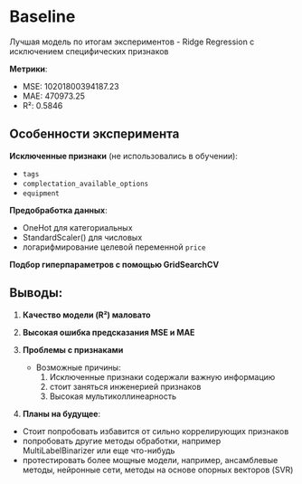 # Baseline
Лучшая модель по итогам экспериментов - Ridge Regression с исключением специфических признаков

**Метрики**:
- MSE: 10201800394187.23
- MAE: 470973.25
- R²: 0.5846

## Особенности эксперимента

**Исключенные признаки** (не использовались в обучении):
   - `tags`
   - `complectation_available_options` 
   - `equipment`

**Предобработка данных**:
   - OneHot для категориальных
   - StandardScaler() для числовых
   - логарифмирование целевой переменной `price`

**Подбор гиперпараметров с помощью GridSearchCV**


## Выводы:
1. **Качество модели (R²) маловато**

2. **Высокая ошибка предсказания MSE и MAE**

3. **Проблемы с признаками**
    - Возможные причины:
        1. Исключенные признаки содержали важную информацию
        2. стоит заняться инженерией признаков
        3. Высокая мультиколлинеарность

4. **Планы на будущее**:
- Стоит попробовать избавится от сильно коррелирующих признаков
- попробовать другие методы обработки, например MultiLabelBinarizer или еще что-нибудь
- протестировать более мощные модели, например, ансамблевые методы, нейронные сети, методы на основе опорных векторов (SVR)